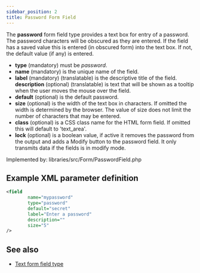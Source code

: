 ```yaml
---
sidebar_position: 2
title: Password Form Field
---
```



The **password** form field type provides a text box for entry of a password. The password characters will be obscured as they are entered. If the field has a saved value this is entered (in obscured form) into the text box. If not, the default value (if any) is entered.

- **type** (mandatory) must be *password*.
- **name** (mandatory) is the unique name of the field.
- **label** (mandatory) (translatable) is the descriptive title of the
  field.
  **description** (optional) (translatable) is text that will be shown as a tooltip when the user moves the mouse over the field.
- **default** (optional) is the default password.
- **size** (optional) is the width of the text box in characters. If omitted the width is determined by the browser. The value of size does not limit the number of characters that may be entered.
- **class** (optional) is a CSS class name for the HTML form field. If omitted this will default to 'text_area'.
- **lock** (optional) is a boolean value, if active it removes the password from the output and adds a Modify button to the password field. It only transmits data if the fields is in modify mode.

Implemented by: libraries/src/Form/PasswordField.php

## Example XML parameter definition

```xml
<field
        name="mypassword" 
        type="password" 
        default="secret" 
        label="Enter a password" 
        description="" 
        size="5"
/>
```
## See also
* [Text form field type](./text.md)